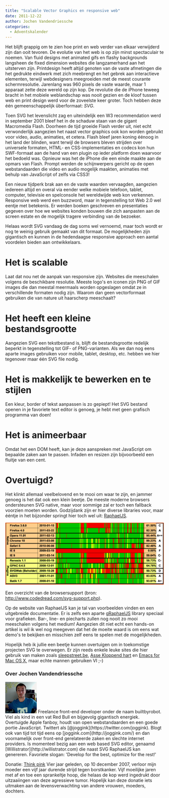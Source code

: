 ```yaml
---
title: "Scalable Vector Graphics en responsive web"
date: 2011-12-22
author: Jochen Vandendriessche
categories: 
  - Adventskalender
---
```

Het blijft grappig om te zien hoe print en web verder van elkaar verwijderd zijn dan ooit tevoren. De evolutie van het web is op zijn minst spectaculair te noemen. Van fluid designs met animated gifs en flashy backgrounds langsheen de fixed dimension websites die langzamerhand aan het uitsterven zijn. Printdesign heeft altijd genoten van de vaste afmetingen die het gedrukte eindwerk met zich meebrengt en het gebrek aan interactieve elementen, terwijl webdesigners meegroeiden met de meest courante schermresolutie. Jarenlang was 960 pixels de vaste waarde, maar 1 apparaat zette deze wereld op zijn kop. De revolutie die de iPhone teweeg bracht in het mobiele weblandschap was nooit gezien en de kloof tussen web en print design werd voor de zoveelste keer groter. Toch hebben deze één gemeenschappelijk überformaat: _SVG_.

Toen SVG het levenslicht zag en uiteindelijk een W3 recommendation werd in september 2001 bleef het in de schaduw staan van de gigant Macromedia Flash. Doorheen de tijd groeide Flash verder uit, niet echt verwonderlijk aangezien het naast vector graphics ook kon worden gebruikt voor video, audio, animaties, et cetera. Flash bleef jaren koning éénoog in het land der blinden, want terwijl de browsers bleven strijden over universele formaten, HTML- en CSS-implementaties en codecs kon hun SWF-formaat aan de hand van een plugin op ieder platform doen waarvoor het bedoeld was. Opnieuw was het de iPhone die een einde maakte aan de opmars van Flash. Prompt werden de schijnwerpers gericht op de open webstandaarden die video en audio mogelijk maakten, animaties met behulp van JavaScript of zelfs via CSS3!

Een nieuw tijdperk brak aan en de vaste waarden vervaagden, aangezien iedereen altijd en overal via eender welke mobiele telefoon, tablet, computer, televisie en spelconsole het wereldwijde web kon verkennen. Responsive web werd een buzzword, maar in tegenstelling tot Web 2.0 wel eentje met betekenis. Er werden boeken geschreven en presentaties gegeven over hoe we websites konden bouwen die zich aanpasten aan de screen estate en de mogelijk tragere verbinding van de bezoeker.

Helaas wordt SVG vandaag de dag soms wel vernoemd, maar toch wordt er nog te weinig gebruik gemaakt van dit formaat. De mogelijkheden zijn gigantisch en kunnen in de hedendaagse responsive approach een aantal voordelen bieden aan ontwikkelaars.

# Het is scalable

Laat dat nou net de aanpak van responsive zijn. Websites die meeschalen volgens de beschikbare resolutie. Meeste logo's en iconen zijn PNG of GIF images die dan meestal meermaals worden opgeslagen omdat ze in verschillende formaten nodig zijn. Waarom dan geen vectorformaat gebruiken die van nature uit haarscherp meeschaalt?

# Het heeft een kleine bestandsgrootte

Aangezien SVG een tekstbestand is, blijft de bestandsgrootte redelijk beperkt in tegenstelling tot GIF- of PNG-varianten. Als we dan nog eens aparte images gebruiken voor mobile, tablet, desktop, etc. hebben we hier tegenover maar één SVG file nodig.

# Het is makkelijk te bewerken en te stijlen

Een kleur, border of tekst aanpassen is zo gepiept! Het SVG bestand openen in je favoriete text editor is genoeg, je hebt met geen grafisch programma van doen!

# Het is animeerbaar

Omdat het een DOM heeft, kan je deze aanspreken met JavaScript om bepaalde zaken aan te passen. Infaden en resizen zijn bijvoorbeeld een fluitje van een cent.

# Overtuigd?

Het klinkt allemaal veelbelovend en te mooi om waar te zijn, en jammer genoeg is het dat ook een klein beetje. De meeste moderne browsers ondersteunen SVG native, maar voor sommige zal er toch een fallback voorzien moeten worden. Godzijdank zijn er hier diverse libraries voor, maar ééntje in het bijzonder springt hier toch wel uit: [RaphaelJS](http://raphaeljs.com/).

![](/_img/2011/12/browsersupport-svg.png)

Een overzicht van de browsersupport (bron: <http://www.codedread.com/svg-support.php>).

Op de website van RaphaelJS kan je tal van voorbeelden vinden en een uitgebreide documentatie. Er is zelfs een aparte [gRaphaelJS](http://g.raphaeljs.com/) library speciaal voor grafieken. Bar-, line- en piecharts zullen nog nooit zo mooi meeschalen volgens het medium! Aangezien dit niet echt een hands-on artikel is wil ik wel nog meegeven dat het de moeite waard is om eens wat demo's te bekijken en misschien zelf eens te spelen met de mogelijkheden.

Hopelijk heb ik jullie een beetje kunnen overtuigen om in toekomstige projecten SVG te overwegen. Er zijn reeds enkele leuke sites die hier gebruik van maken zoals [sleepstreet.be](http://sleepstreet.be), [Asse Kloppend hart](http://www.assekloppendhart.be/wanneer/) en [Emacs for Mac OS X](http://emacsformacosx.com/), maar echte mannen gebruiken VI ;-)

### Over Jochen Vandendriessche
<img src="/_img/2011/12/jochen-vandendriessche.jpg" alt="Foto van Jochen">
Freelance front-end developer onder de naam builtbyrobot. Viel als kind in een vat Red Bull en bijgevolg gigantisch energiek. Overtuigde Apple fanboy, houdt van open webstandaarden en een goede portie JavaScript. Twittert als [@joggink](https://twitter.com/joggink). Blogt ook van tijd tot tijd eens op [joggink.com](http://joggink.com/) en dan voornamelijk over front-end gerelateerde zaken en slechte internet providers. Is momenteel bezig aan een web based SVG editor, genaamd [Willistrator](http://willistrator.com) die naast SVG RaphaelJS kan genereren. 
Favoriete slogan: 'Develop for the best, optimize for the rest!'

Donatie: [Think pink](http://www.think-pink.be/)
Vier jaar geleden, op 10 december 2007, verloor mijn moeder een vijf jaar durende strijd tegen borstkanker. Vijf moeilijke jaren met af en toe een sprankeltje hoop, die helaas de kop werd ingedrukt door uitzaaiingen van deze agressieve tumor. Hopelijk kan deze donatie iets uitmaken aan de levensverwachting van andere vrouwen, moeders, dochters.
